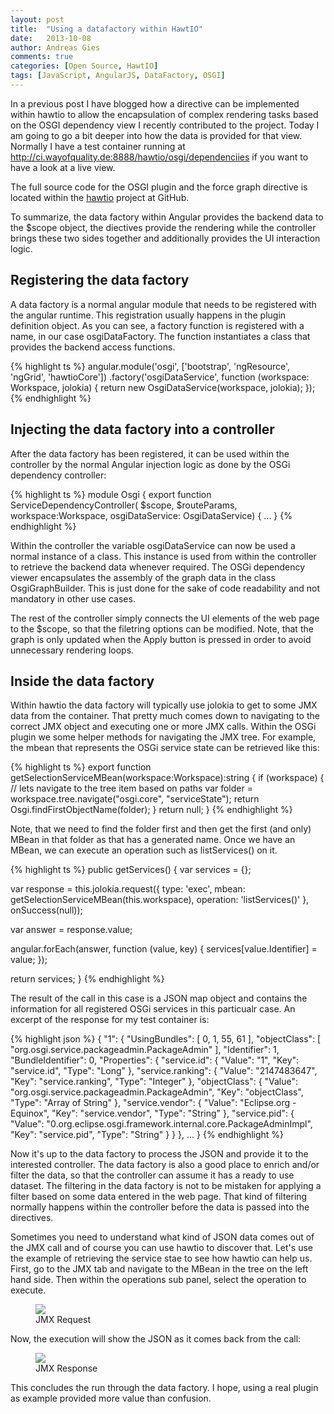 ```yaml
---
layout: post
title:  "Using a datafactory within HawtIO"
date:   2013-10-08
author: Andreas Gies
comments: true
categories: [Open Source, HawtIO]
tags: [JavaScript, AngularJS, DataFactory, OSGI]
---
```

In a previous post I have blogged how a directive can be implemented within hawtio to allow the encapsulation of complex rendering tasks based on the OSGI dependency view I recently contributed to the project. Today I am going to go a bit deeper into how the data is provided for that view.  Normally I have a test container running at http://ci.wayofquality.de:8888/hawtio/osgi/dependenciies if you want to have a look at a live view.

The full source code for the OSGI plugin and the force graph directive is located within the [hawtio](https://github.com/hawtio/hawtio/tree/master/hawtio-web/src/main/webapp/app) project at GitHub.

To summarize, the data factory within Angular provides the backend data to the $scope object, the diectives provide the rendering while the controller brings these two sides together and additionally provides the UI interaction logic.

## Registering the data factory

A data factory is a normal angular module that needs to be registered with the angular runtime. This registration usually happens in the plugin definition object. As you can see, a factory function is registered with a name, in our case osgiDataFactory. The function instantiates a class that provides the backend access functions.

{% highlight ts %}
angular.module('osgi', ['bootstrap', 'ngResource', 'ngGrid', 'hawtioCore'])
  .factory('osgiDataService', function (workspace: Workspace, jolokia) {
    return new OsgiDataService(workspace, jolokia);
 });
{% endhighlight %}

## Injecting the data factory into a controller

After the data factory has been registered, it can be used within the controller by the normal Angular injection logic as done by the OSGi dependency controller:

{% highlight ts %}
module Osgi {
  export function ServiceDependencyController(
  $scope,
  $routeParams,
  workspace:Workspace,
  osgiDataService: OsgiDataService) {
    ...
  }
{% endhighlight %}

Within the controller the variable osgiDataService can now be used a normal instance of a class. This instance is used from within the controller to retrieve the backend data whenever required. The OSGi dependency viewer encapsulates the assembly of the graph data in the class OsgiGraphBuilder. This is just done for the sake of code readability and not mandatory in other use cases.

The rest of the controller simply connects the UI elements of the web page to the $scope, so that the filetring options can be modified. Note, that the graph is only updated when the Apply button is pressed in order to avoid unnecessary rendering loops.

## Inside the data factory

Within hawtio the data factory will typically use jolokia to get to some JMX data from the container. That pretty much comes down to navigating to the correct JMX object and executing one or more JMX calls. Within the OSGi plugin we some helper methods for navigating the JMX tree. For example, the mbean that represents the OSGi service state can be retrieved like this:

{% highlight ts %}
export function getSelectionServiceMBean(workspace:Workspace):string {
  if (workspace) {
    // lets navigate to the tree item based on paths
    var folder = workspace.tree.navigate("osgi.core", "serviceState");
    return Osgi.findFirstObjectName(folder);
  }
  return null;
}
{% endhighlight %}

Note, that we need to find the folder first and then get the first (and only) MBean in that folder as that has a generated name. Once we have an MBean, we can execute an operation such as listServices() on it.

{% highlight ts %}
public getServices() {
  var services = {};

  var response = this.jolokia.request({
      type: 'exec',
      mbean: getSelectionServiceMBean(this.workspace),
      operation: 'listServices()'
  }, onSuccess(null));

  var answer = response.value;

  angular.forEach(answer, function (value, key) {
    services[value.Identifier] = value;
  });

  return services;
}
{% endhighlight %}

The result of the call in this case is a JSON map object and contains the information for all registered OSGi services in this particualr case. An excerpt of the response for my test container is:

{% highlight json %}
{
  "1": {
    "UsingBundles": [
      0,
      1,
      55,
      61
    ],
    "objectClass": [
      "org.osgi.service.packageadmin.PackageAdmin"
    ],
    "Identifier": 1,
    "BundleIdentifier": 0,
    "Properties": {
      "service.id": {
        "Value": "1",
        "Key": "service.id",
        "Type": "Long"
      },
      "service.ranking": {
        "Value": "2147483647",
        "Key": "service.ranking",
        "Type": "Integer"
      },
      "objectClass": {
        "Value": "org.osgi.service.packageadmin.PackageAdmin",
        "Key": "objectClass",
        "Type": "Array of String"
      },
      "service.vendor": {
        "Value": "Eclipse.org - Equinox",
        "Key": "service.vendor",
        "Type": "String"
      },
      "service.pid": {
        "Value": "0.org.eclipse.osgi.framework.internal.core.PackageAdminImpl",
        "Key": "service.pid",
        "Type": "String"
      }
    }
  }, ...
}
{% endhighlight %}

Now it's up to the data factory to process the JSON and provide it to the interested controller. The data factory is also a good place to enrich and/or filter the data, so that the controller can assume it has a ready to use dataset. The filtering in the data factory is not to be mistaken for applying a filter based on some data entered in the web page. That kind of filtering normally happens within the controller before the data is passed into the directives.

Sometimes you need to understand what kind of JSON data comes out of the JMX call and of course you can use hawtio to discover that. Let's use the example of retrieving the service stae to see how hawtio can help us. First, go to the JMX tab and navigate to the MBean in the tree on the left hand side. Then within the operations sub panel, select the operation to execute.

<figure>
	<img src="{{ site.url }}/images/{{ page.date | date: "%Y-%m-%d" }}/jmx_request.png"></a>
	<figcaption>JMX Request</figcaption>
</figure>

Now, the execution will show the JSON as it comes back from the call:

<figure>
	<img src="{{ site.url }}/images/{{ page.date | date: "%Y-%m-%d" }}/jmx_response.png"></a>
	<figcaption>JMX Response</figcaption>
</figure>

This concludes the run through the data factory. I hope, using a real plugin as example provided more value than confusion.
